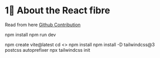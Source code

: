 # 1🚀 About the React fibre 
Read from here
[Github Contribution](https://github.com/acdlite/react-fiber-architecture)


npm install
npm run dev


npm create vite@latest
cd <> npm install
npm install -D tailwindcss@3 postcss autoprefixer
npx tailwindcss init